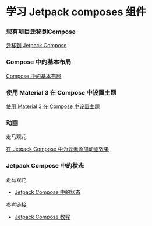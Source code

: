 # 学习 Jetpack composes 组件

### 现有项目迁移到Compose

[迁移到 Jetpack Compose](https://developer.android.com/codelabs/jetpack-compose-migration)

### Compose 中的基本布局

[Compose 中的基本布局](https://developer.android.com/codelabs/jetpack-compose-layouts)

### 使用 Material 3 在 Compose 中设置主题

[使用 Material 3 在 Compose 中设置主题](https://developer.android.com/codelabs/jetpack-compose-theming?hl=zh-cn)

### 动画

走马观花

[在 Jetpack Compose 中为元素添加动画效果](https://developer.android.com/codelabs/jetpack-compose-animation?hl=zh-cn)

### Jetpack Compose 中的状态

走马观花

* [Jetpack Compose 中的状态](https://developer.android.com/codelabs/jetpack-compose-state?hl=zh-cn)

参考链接

* [Jetpack Compose 教程](https://developer.android.com/develop/ui/compose/tutorial?hl=zh-cn)